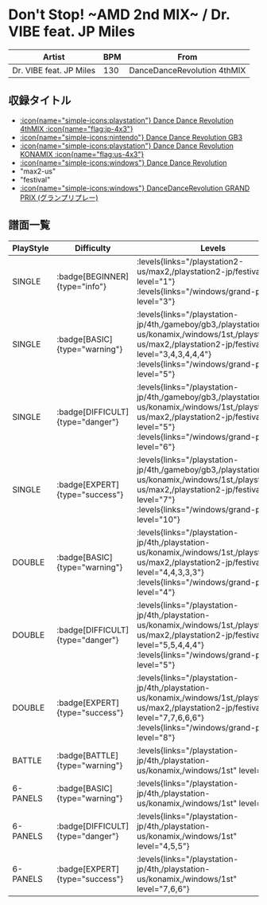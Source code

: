 # Don't Stop! \~AMD 2nd MIX\~ / Dr. VIBE feat. JP Miles

|Artist|BPM|From|
|------|---|----|
|Dr. VIBE feat. JP Miles|130|DanceDanceRevolution 4thMIX|

## 収録タイトル

- [:icon{name="simple-icons:playstation"} Dance Dance Revolution 4thMIX :icon{name="flag:jp-4x3"}](/playstation-jp/4th)
- [:icon{name="simple-icons:nintendo"} Dance Dance Revolution GB3](/gameboy/gb3)
- [:icon{name="simple-icons:playstation"} Dance Dance Revolution KONAMIX :icon{name="flag:us-4x3"}](/playstation-us/konamix)
- [:icon{name="simple-icons:windows"} Dance Dance Revolution](/windows/1st)
- "max2-us"
- "festival"
- [:icon{name="simple-icons:windows"} DanceDanceRevolution GRAND PRIX (グランプリプレー)](/windows/grand-prix)

## 譜面一覧

|PlayStyle|Difficulty|Levels|Notes|Movie|
|---------|----------|------|-----|-----|
|SINGLE| :badge[BEGINNER]{type="info"}| :levels{links="/playstation2-us/max2,/playstation2-jp/festival" level="1"} :levels{links="/windows/grand-prix" level="3"}|92/0||
|SINGLE| :badge[BASIC]{type="warning"}| :levels{links="/playstation-jp/4th,/gameboy/gb3,/playstation-us/konamix,/windows/1st,/playstation2-us/max2,/playstation2-jp/festival" level="3,4,3,4,4,4"} :levels{links="/windows/grand-prix" level="5"}|156/0||
|SINGLE| :badge[DIFFICULT]{type="danger"}| :levels{links="/playstation-jp/4th,/gameboy/gb3,/playstation-us/konamix,/windows/1st,/playstation2-us/max2,/playstation2-jp/festival" level="5"} :levels{links="/windows/grand-prix" level="6"}|189/0||
|SINGLE| :badge[EXPERT]{type="success"}| :levels{links="/playstation-jp/4th,/gameboy/gb3,/playstation-us/konamix,/windows/1st,/playstation2-us/max2,/playstation2-jp/festival" level="7"} :levels{links="/windows/grand-prix" level="10"}|214/0||
|DOUBLE| :badge[BASIC]{type="warning"}| :levels{links="/playstation-jp/4th,/playstation-us/konamix,/windows/1st,/playstation2-us/max2,/playstation2-jp/festival" level="4,4,3,3,3"} :levels{links="/windows/grand-prix" level="4"}|113/0||
|DOUBLE| :badge[DIFFICULT]{type="danger"}| :levels{links="/playstation-jp/4th,/playstation-us/konamix,/windows/1st,/playstation2-us/max2,/playstation2-jp/festival" level="5,5,4,4,4"} :levels{links="/windows/grand-prix" level="5"}|174/0||
|DOUBLE| :badge[EXPERT]{type="success"}| :levels{links="/playstation-jp/4th,/playstation-us/konamix,/windows/1st,/playstation2-us/max2,/playstation2-jp/festival" level="7,7,6,6,6"} :levels{links="/windows/grand-prix" level="8"}|221/0||
|BATTLE| :badge[BATTLE]{type="warning"}| :levels{links="/playstation-jp/4th,/playstation-us/konamix,/windows/1st" level="7"}|||
|6-PANELS| :badge[BASIC]{type="warning"}| :levels{links="/playstation-jp/4th,/playstation-us/konamix,/windows/1st" level="3"}|113/0||
|6-PANELS| :badge[DIFFICULT]{type="danger"}| :levels{links="/playstation-jp/4th,/playstation-us/konamix,/windows/1st" level="4,5,5"}|174/0||
|6-PANELS| :badge[EXPERT]{type="success"}| :levels{links="/playstation-jp/4th,/playstation-us/konamix,/windows/1st" level="7,6,6"}|221/0||
